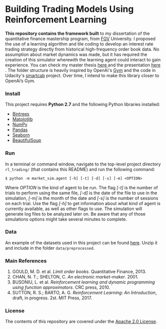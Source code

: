 Building Trading Models Using Reinforcement Learning
==================


**This repository contains the framework built** to my dissertation of the quantitative finance mastership program, from [FGV](http://portal.fgv.br/en/news/fgv-among-worlds-10-best-think-tanks) University. I proposed the use of a learning algorithm and tile coding to develop an interest rate trading strategy directly from historical high-frequency order book data. No assumption about market dynamics was made, but it has required the creation of this simulator wherewith the learning agent could interact to gain experience. You can check my master thesis <a href="" target="_blank">here </a> and the presentation <a href="" target="_blank">here </a>. The folder structure is heavily inspired by OpenAi's [Gym](https://github.com/openai/gym) and the code in Udacity's [smartcab](https://github.com/udacity/machine-learning/tree/master/projects/smartcab) project. Over time, I intend to make this library closer to OpenAi’s Gym.


### Install
This project requires **Python 2.7** and the following Python libraries installed:

- [Bintrees](https://pypi.python.org/pypi/bintrees/2.0.2)
- [Matplotlib](http://matplotlib.org/)
- [NumPy](http://www.numpy.org/)
- [Pandas](http://pandas.pydata.org)
- [Seaborn](https://web.stanford.edu/~mwaskom/software/seaborn/)
- [BeautifulSoup](https://pypi.python.org/pypi/beautifulsoup4)


### Run
In a terminal or command window, navigate to the top-level project directory `rl_trading/` (that contains this README) and run the following command:

```shell
$ python -m market_sim.agent [-h] [-t] [-d] [-s] [-m] <OPTION>
```

Where *OPTION* is the kind of agent to be run. The flag *[-t]* is the number of trials to perform using the same file, *[-d]* is the date of the file to use in the simulation, *[-m]* is the month of the date and *[-s]* is the number of sessions on each trial. Use the flag *[-h]* to get information about what kind of agent is currently available, as well as other flags to use. The simulation will generate log files to be analyzed later on. Be aware that any of those simulations options might take several minutes to complete.


### Data
An example of the datasets used in this project can be found [here](https://www.dropbox.com/s/xo5ul1h3hmtfw1k/201702.zip?dl=0). Unzip it and include in the folder `data/preprocessed`.


### Main References
1. GOULD, M. D. et al. *Limit order books*. Quantitative Finance, 2013.
2. CHAN, N. T.; SHELTON, C. *An electronic market-maker*. 2001.
3. BUSONIU, L. et al. *Reinforcement learning and dynamic programming using function approximators*. CRC press, 2010.
4. SUTTON, R. S.; BARTO, A. G. *Reinforcement Learning: An Introduction*, draft, in progress. 2st. MIT Press, 2017.


### License
The contents of this repository are covered under the [Apache 2.0 License](LICENSE.md).
